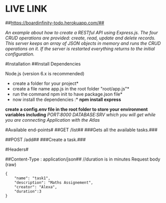 # LIVE LINK #
##https://boardinfinity-todo.herokuapp.com/##

*An example about how to create a RESTful API using Express.js. The four CRUD operations are provided: create, read, update and delete records. This server keeps an array of JSON objects in memory and runs the CRUD operations on it. If the server is restarted everything returns to the initial configuration.*

#Installation
##Install Dependencies

Node.js (version 6.x is recommended)
*  create a folder for your project*
*  create a file name app.js in the root folder "root/app.js"*
*  run the command npm init to have package.json file*
*  now install the dependencies :*
**npm install express**
 

 **create a config.env file in the root folder to store your environment variables including**
 *PORT:8000*
 *DATABASE:SRV which you will get while you are connecting Application with the Atlas*

#Available end-points#
##GET /list##
###Gets all the available tasks.###

##POST /add##
###Create a task.###

#Headers#

##Content-Type : application/json##
//duration is in minutes
Request body (raw)

    {
        "name": "task1",
        "description": "Maths Assignement",
        "creator": "Alexa",
        "duration":3
    }
